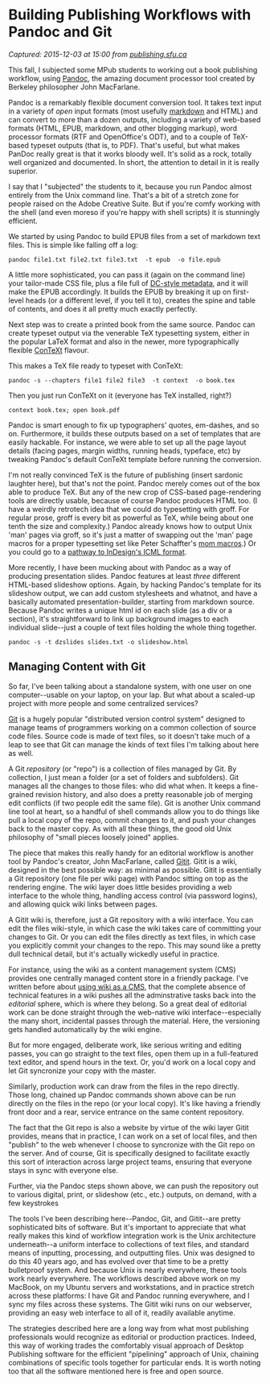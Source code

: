 # Building Publishing Workflows with Pandoc and Git

_Captured: 2015-12-03 at 15:00 from [publishing.sfu.ca](http://publishing.sfu.ca/2013/11/building-publishing-workflows-with-pandoc-and-git/)_

This fall, I subjected some MPub students to working out a book publishing workflow, using [Pandoc](http://johnmacfarlane.net/pandoc/README.html), the amazing document processor tool created by Berkeley philosopher John MacFarlane.

Pandoc is a remarkably flexible document conversion tool. It takes text input in a variety of _open_ input formats (most usefully [markdown](http://daringfireball.net/projects/markdown/) and HTML) and can convert to more than a dozen outputs, including a variety of web-based formats (HTML, EPUB, markdown, and other blogging markup), word processor formats (RTF and OpenOffice's ODT), and to a couple of TeX-based typeset outputs (that is, to PDF). That's useful, but what makes PanDoc really great is that it works bloody well. It's solid as a rock, totally well organized and documented. In short, the attention to detail in it is really superior.

I say that I "subjected" the students to it, because you run Pandoc almost entirely from the Unix command line. That's a bit of a stretch zone for people raised on the Adobe Creative Suite. But if you're comfy working with the shell (and even moreso if you're happy with shell scripts) it is stunningly efficient.

We started by using Pandoc to build EPUB files from a set of markdown text files. This is simple like falling off a log:
    
    
    pandoc file1.txt file2.txt file3.txt  -t epub  -o file.epub

A little more sophisticated, you can pass it (again on the command line) your tailor-made CSS file, plus a file full of [DC-style metadata](http://dublincore.org/documents/dces/), and it will make the EPUB accordingly. It builds the EPUB by breaking it up on first-level heads (or a different level, if you tell it to), creates the spine and table of contents, and does it all pretty much exactly perfectly.

Next step was to create a printed book from the same source. Pandoc can create typeset output via the venerable TeX typesetting system, either in the popular LaTeX format and also in the newer, more typographically flexible [ConTeXt](http://wiki.contextgarden.net/What_is_ConTeXt) flavour.

This makes a TeX file ready to typeset with ConTeXt:
    
    
    pandoc -s --chapters file1 file2 file3  -t context  -o book.tex

Then you just run ConTeXt on it (everyone has TeX installed, right?)
    
    
    context book.tex; open book.pdf

Pandoc is smart enough to fix up typographers' quotes, em-dashes, and so on. Furthermore, it builds these outputs based on a set of templates that are easily hackable. For instance, we were able to set up all the page layout details (facing pages, margin widths, running heads, typeface, etc) by tweaking Pandoc's default ConTeXt template before running the conversion.

I'm not really convinced TeX is the future of publishing (insert sardonic laughter here), but that's not the point. Pandoc merely comes out of the box able to produce TeX. But any of the new crop of CSS-based page-rendering tools are directly usable, because of course Pandoc produces HTML too. (I have a weirdly retrotech idea that we could do typesetting with groff. For regular prose, groff is every bit as powerful as TeX, while being about one tenth the size and complexity.) Pandoc already knows how to output Unix 'man' pages via groff, so it's just a matter of swapping out the 'man' page macros for a proper typesetting set like Peter Schaffter's [mom macros](http://www.schaffter.ca/mom/).) Or you could go to a [pathway to InDesign's ICML format](http://code.google.com/p/ickmull).

More recently, I have been mucking about with Pandoc as a way of producing presentation slides. Pandoc features at least _three_ different HTML-based slideshow options. Again, by hacking Pandoc's template for its slideshow output, we can add custom stylesheets and whatnot, and have a basically automated presentation-builder, starting from markdown source. Because Pandoc writes a unique html id on each slide (as a div or a section), it's straightforward to link up background images to each individual slide--just a couple of text files holding the whole thing together.
    
    
    pandoc -s -t dzslides slides.txt -o slideshow.html

## Managing Content with Git

So far, I've been talking about a standalone system, with one user on one computer--usable on your laptop, on your lap. But what about a scaled-up project with more people and some centralized services?

[Git](http://git-scm.com/) is a hugely popular "distributed version control system" designed to manage teams of programmers working on a common collection of source code files. Source code is made of text files, so it doesn't take much of a leap to see that Git can manage the kinds of text files I'm talking about here as well.

A Git _repository_ (or "repo") is a collection of files managed by Git. By collection, I just mean a folder (or a set of folders and subfolders). Git manages all the changes to those files: who did what when. It keeps a fine-grained revision history, and also does a pretty reasonable job of merging edit conflicts (if two people edit the same file). Git is another Unix command line tool at heart, so a handful of shell commands allow you to do things like pull a local copy of the repo, commit changes to it, and push your changes back to the master copy. As with all these things, the good old Unix philosophy of "small pieces loosely joined" applies.

The piece that makes this really handy for an editorial workflow is another tool by Pandoc's creator, John MacFarlane, called [Gitit](http://gitit.net/). Gitit is a wiki, designed in the best possible way: as minimal as possible. Gitit is essentially a Git repository (one file per wiki page) with Pandoc sitting on top as the rendering engine. The wiki layer does little besides providing a web interface to the whole thing, handling access control (via password logins), and allowing quick wiki links between pages.

A Gitit wiki is, therefore, just a Git repository with a wiki interface. You can edit the files wiki-style, in which case the wiki takes care of committing your changes to Git. Or you can edit the files directly as text files, in which case you explicitly commit your changes to the repo. This may sound like a pretty dull technical detail, but it's actually wickedly useful in practice.

For instance, using the wiki as a content management system (CMS) provides one centrally managed content store in a friendly package. I've written before about [using wiki as a CMS](http://tkbr.ccsp.sfu.ca/bits/onWikis/Maxwell2008-CW-WhatCantYouDoWithWiki.pdf), that the complete absence of technical features in a wiki pushes all the adminstrative tasks back into the _editorial_ sphere, which is where they belong. So a great deal of editorial work can be done straight through the web-native wiki interface--especially the many short, incidental passes through the material. Here, the versioning gets handled automatically by the wiki engine.

But for more engaged, deliberate work, like serious writing and editing passes, you can go straight to the text files, open them up in a full-featured text editor, and spend hours in the text. Or, you'd work on a local copy and let Git syncronize your copy with the master.

Similarly, production work can draw from the files in the repo directly. Those long, chained up Pandoc commands shown above can be run directly on the files in the repo (or your local copy). It's like having a friendly front door and a rear, service entrance on the same content repository.

The fact that the Git repo is also a website by virtue of the wiki layer Gitit provides, means that in practice, I can work on a set of local files, and then "publish" to the web whenever I choose to syncronize with the Git repo on the server. And of course, Git is specifically designed to facilitate exactly this sort of interaction across large project teams, ensuring that everyone stays in sync with everyone else.

Further, via the Pandoc steps shown above, we can push the repository out to various digital, print, or slideshow (etc., etc.) outputs, on demand, with a few keystrokes

The tools I've been describing here--Pandoc, Git, and Gitit--are pretty sophisticated bits of software. But it's important to appreciate that what really makes this kind of workflow integration work is the Unix architecture underneath--a uniform interface to collections of text files, and standard means of inputting, processing, and outputting files. Unix was designed to do this 40 years ago, and has evolved over that time to be a pretty bulletproof system. And because Unix is nearly everywhere, these tools work nearly everywhere. The workflows described above work on my MacBook, on my Ubuntu servers and workstations, and in practice stretch across these platforms: I have Git and Pandoc running everywhere, and I sync my files across these systems. The Gitit wiki runs on our webserver, providing an easy web interface to all of it, readily available anytime.

The strategies described here are a long way from what most publishing professionals would recognize as editorial or production practices. Indeed, this way of working trades the comfortably visual approach of Desktop Publishing software for the efficient "pipelining" approach of Unix, chaining combinations of specific tools together for particular ends. It is worth noting too that all the software mentioned here is free and open source.
